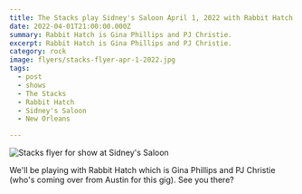 ```yaml
---
title: The Stacks play Sidney's Saloon April 1, 2022 with Rabbit Hatch.
date: 2022-04-01T21:00:00.000Z
summary: Rabbit Hatch is Gina Phillips and PJ Christie.
excerpt: Rabbit Hatch is Gina Phillips and PJ Christie.
category: rock
image: flyers/stacks-flyer-apr-1-2022.jpg
tags:
  - post
  - shows
  - The Stacks
  - Rabbit Hatch
  - Sidney's Saloon
  - New Orleans

---
```


![Stacks flyer for show at Sidney's Saloon](/static/images/flyers/stacks-flyer-apr-1-2022.jpg "Stacks flyer with for show with The Parishioners")

We'll be playing with Rabbit Hatch which is Gina Phillips and PJ Christie (who's coming over from Austin for this gig).
See you there?
